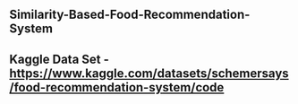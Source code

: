 ## Similarity-Based-Food-Recommendation-System 
## Kaggle Data Set - https://www.kaggle.com/datasets/schemersays/food-recommendation-system/code
